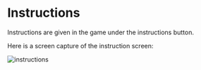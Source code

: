 # Instructions

Instructions are given in the game under the instructions button.

Here is a screen capture of the instruction screen:

![instructions](https://i.imgur.com/Sl08ZQM.png)
